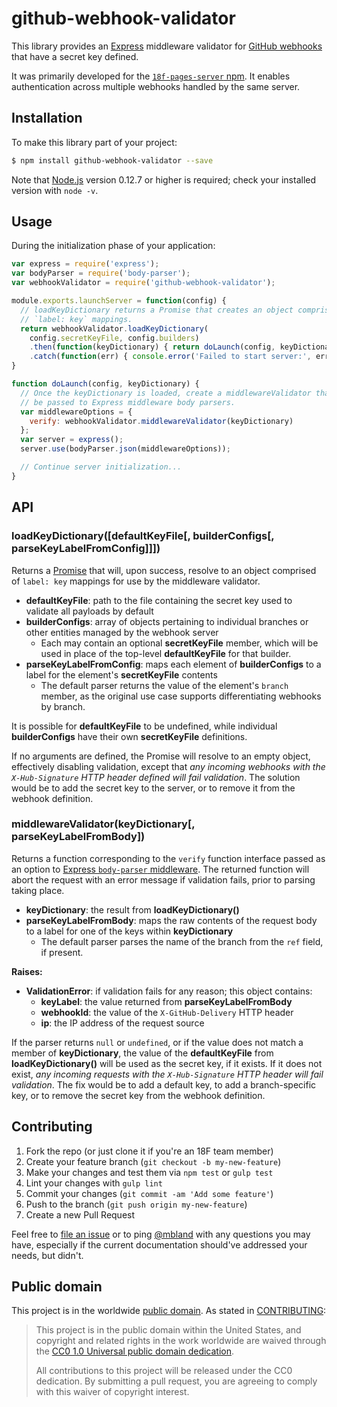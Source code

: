# github-webhook-validator

This library provides an [Express](https://www.npmjs.com/package/express)
middleware validator for [GitHub webhooks](https://developer.github.com/webhooks/)
that have a secret key defined.

It was primarily developed for the [`18f-pages-server`
npm](https://www.npmjs.com/package/18f-pages-server). It enables
authentication across multiple webhooks handled by the same server.

## Installation

To make this library part of your project:

```sh
$ npm install github-webhook-validator --save
```

Note that [Node.js](https://nodejs.org/) version 0.12.7 or higher is required;
check your installed version with `node -v`.

## Usage

During the initialization phase of your application:

```js
var express = require('express');
var bodyParser = require('body-parser');
var webhookValidator = require('github-webhook-validator');

module.exports.launchServer = function(config) {
  // loadKeyDictionary returns a Promise that creates an object comprised of
  // `label: key` mappings.
  return webhookValidator.loadKeyDictionary(
    config.secretKeyFile, config.builders)
    .then(function(keyDictionary) { return doLaunch(config, keyDictionary); })
    .catch(function(err) { console.error('Failed to start server:', err); });
}

function doLaunch(config, keyDictionary) {
  // Once the keyDictionary is loaded, create a middlewareValidator that can
  // be passed to Express middleware body parsers.
  var middlewareOptions = {
    verify: webhookValidator.middlewareValidator(keyDictionary)
  };
  var server = express();
  server.use(bodyParser.json(middlewareOptions));

  // Continue server initialization...
}
```

## API

### loadKeyDictionary([defaultKeyFile[, builderConfigs[, parseKeyLabelFromConfig]]])

Returns a [Promise](https://developer.mozilla.org/en-US/docs/Web/JavaScript/Reference/Global_Objects/Promise)
that will, upon success, resolve to an object comprised of `label: key`
mappings for use by the middleware validator.

* **defaultKeyFile**: path to the file containing the secret key used to
  validate all payloads by default
* **builderConfigs**: array of objects pertaining to individual branches or
  other entities managed by the webhook server
  * Each may contain an optional **secretKeyFile** member, which will be used
    in place of the top-level **defaultKeyFile** for that builder.
* **parseKeyLabelFromConfig**: maps each element of **builderConfigs** to a
  label for the element's **secretKeyFile** contents
  * The default parser returns the value of the element's `branch` member,
    as the original use case supports differentiating webhooks by branch.

It is possible for **defaultKeyFile** to be undefined, while individual
**builderConfigs** have their own **secretKeyFile** definitions.

If no arguments are defined, the Promise will resolve to an empty object,
effectively disabling validation, except that _any incoming webhooks with the
`X-Hub-Signature` HTTP header defined will fail validation_. The solution
would be to add the secret key to the server, or to remove it from the webhook
definition.

### middlewareValidator(keyDictionary[, parseKeyLabelFromBody])

Returns a function corresponding to the `verify` function interface passed as
an option to [Express `body-parser` middleware](https://www.npmjs.com/package/body-parser).
The returned function will abort the request with an error message if
validation fails, prior to parsing taking place.

* **keyDictionary**: the result from **loadKeyDictionary()**
* **parseKeyLabelFromBody**: maps the raw contents of the request body to a
  label for one of the keys within **keyDictionary**
  * The default parser parses the name of the branch from the `ref` field, if
    present.

**Raises:**
* **ValidationError**: if validation fails for any reason; this object
  contains:
  * **keyLabel**: the value returned from **parseKeyLabelFromBody**
  * **webhookId**: the value of the `X-GitHub-Delivery` HTTP header
  * **ip**: the IP address of the request source

If the parser returns `null` or `undefined`, or if the value does not match a
member of **keyDictionary**, the value of the **defaultKeyFile** from
**loadKeyDictionary()** will be used as the secret key, if it exists. If it
does not exist, _any incoming requests with the `X-Hub-Signature` HTTP header
will fail validation_. The fix would be to add a default key, to add a
branch-specific key, or to remove the secret key from the webhook definition.

## Contributing

1. Fork the repo (or just clone it if you're an 18F team member)
2. Create your feature branch (`git checkout -b my-new-feature`)
3. Make your changes and test them via `npm test` or `gulp test`
4. Lint your changes with `gulp lint`
5. Commit your changes (`git commit -am 'Add some feature'`)
6. Push to the branch (`git push origin my-new-feature`)
7. Create a new Pull Request

Feel free to [file an issue](https://github.com/18F/github-webhook-validator/issues)
or to ping [@mbland](https://github.com/mbland) with any questions you may
have, especially if the current documentation should've addressed your needs,
but didn't.

## Public domain

This project is in the worldwide [public domain](LICENSE.md). As stated in
[CONTRIBUTING](CONTRIBUTING.md):

> This project is in the public domain within the United States, and copyright
> and related rights in the work worldwide are waived through the
> [CC0 1.0 Universal public domain dedication](https://creativecommons.org/publicdomain/zero/1.0/).
>
> All contributions to this project will be released under the CC0 dedication.
> By submitting a pull request, you are agreeing to comply with this waiver of
> copyright interest.
